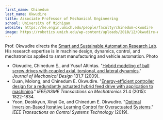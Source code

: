 ```yaml
---
first_name: Chinedum 
last_name: Okwudire
title: Associate Professor of Mechanical Engineering
school: University of Michigan
website: https://me.engin.umich.edu/people/faculty/chinedum-okwudire
image: https://robotics.umich.edu/wp-content/uploads/2018/12/Okwudire-web.jpg
---
```

Prof. Okwudire directs the [Smart and Sustainable Automation Research Lab](http://s2a-lab.engin.umich.edu/). His research expertise is in machine design, dynamics, control, and mechatronics applied to smart manufacturing and vehicle automation.
Photo
* Okwudire, Chinedum E., and Yusuf Altintas. "[Hybrid modeling of ball screw drives with coupled axial, torsional, and lateral dynamics](https://asmedigitalcollection.asme.org/mechanicaldesign/article-abstract/131/7/071002/462703)." _Journal of Mechanical Design_ 131.7 (2009).
* Duan, Molong, and Chinedum E. Okwudire. "[Energy-efficient controller design for a redundantly actuated hybrid feed drive with application to machining](https://ieeexplore.ieee.org/abstract/document/7328315)." _IEEE/ASME Transactions on Mechatronics_ 21.4 (2015): 1822-1834.
* Yoon, Deokkyun, Xinyi Ge, and Chinedum E. Okwudire. "[Optimal Inversion-Based Iterative Learning Control for Overactuated Systems](https://ieeexplore.ieee.org/abstract/document/8736504)." _IEEE Transactions on Control Systems Technology_ (2019).
